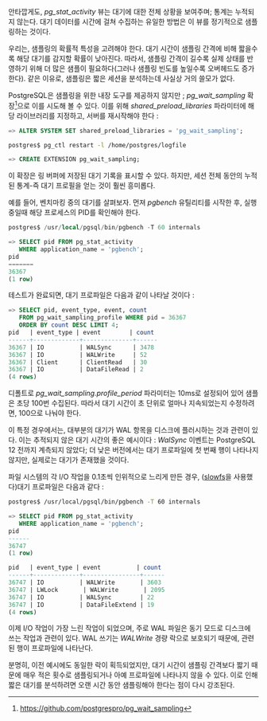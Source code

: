 안타깝게도, *pg_stat_activity* 뷰는 대기에 대한 전체 상황을 보여주며; 통계는 누적되지 않는다. 대기 데이터를 시간에 걸쳐 수집하는 유일한 방법은 이 뷰를 정기적으로 샘플링하는 것이다.

우리는, 샘플링의 확률적 특성을 고려해야 한다. 대기 시간이 샘플링 간격에 비해 짧을수록 해당 대기를 감지할 확률이 낮아진다.
따라서, 샘플링 간격이 길수록 실제 상태를 반영하기 위해 더 많은 샘플이 필요하다(그러나 샘플링 빈도를 높일수록 오버헤드도 증가한다). 같은 이유로, 샘플링은 짧은 세션을 분석하는데 사실상 거의 쓸모가 없다.

PostgreSQL은 샘플링을 위한 내장 도구를 제공하지 않지만 ; *pg_wait_sampling* 확장[^1]으로 이를 시도해 볼 수 있다. 이를 위해  *shared_preload_libraries* 파라미터에 해당 라이브러리를 지정하고, 서버를 재시작해야 한다 : 

```sql
=> ALTER SYSTEM SET shared_preload_libraries = 'pg_wait_sampling';
```

```bash
postgres$ pg_ctl restart -l /home/postgres/logfile
```

```sql
=> CREATE EXTENSION pg_wait_sampling;
```

이 확장은 링 버퍼에 저장된 대기 기록을 표시할 수 있다. 하지만, 세션 전체 동안의 누적된 통계-즉 대기 프로필을 얻는 것이 훨씬 흥미롭다.

예를 들어, 벤치마킹 중의 대기를 살펴보자. 먼져 *pgbench* 유틸리티를 시작한 후, 실행 중일때 해당 프로세스의 PID를 확인해야 한다.

```sql
postgres$ /usr/local/pgsql/bin/pgbench -T 60 internals
```

```sql
=> SELECT pid FROM pg_stat_activity
   WHERE application_name = 'pgbench';
pid
−−−−−−−
36367
(1 row)

```

테스트가 완료되면, 대기 프로파일은 다음과 같이 나타날 것이다 :

```sql
=> SELECT pid, event_type, event, count
   FROM pg_wait_sampling_profile WHERE pid = 36367
   ORDER BY count DESC LIMIT 4;
pid   | event_type | event        | count
------+-------------+--------------+------
36367 | IO          | WALSync      | 3478
36367 | IO          | WALWrite     | 52
36367 | Client      | ClientRead   | 30
36367 | IO          | DataFileRead | 2
(4 rows)
```

디폴트로 *pg_wait_sampling.profile_period* 파라미터는 10ms로 설정되어 있어 샘플은 초당 100번 수집된다. 따라서 대기 시간이 초 단위로 얼마나 지속되었는지 수정하려면, 100으로 나눠야 한다.

이 특정 경우에서는, 대부분의 대기가 WAL 항목을 디스크에 플러시하는 것과 관련이 있다. 이는 추적되지 않은 대기 시간의 좋은 예시이다 : *WalSync* 이벤트는 PostgreSQL 12 전까지 계측되지 않았다; 더 낮은  버전에서는 대기 프로파일에 첫 번째 행이 나타나지 않지만, 실제로는 대기가 존재했을 것이다.

파일 시스템의 각 I/O 작업을 0.1초씩 인위적으로 느리게 만든 경우, ([slowfs](https://github.com/nirs/slowfs)을 사용했다)대기 프로파일은 다음과 같다 :


```bash
postgres$ /usr/local/pgsql/bin/pgbench -T 60 internals
```

```sql
=> SELECT pid FROM pg_stat_activity
   WHERE application_name = 'pgbench';
pid
------
36747
(1 row)

```


```sql
pid   | event_type | event          | count
------+-------------+----------------+------
36747 | IO          | WALWrite       | 3603
36747 | LWLock       | WALWrite       | 2095
36747 | IO          | WALSync        | 22
36747 | IO          | DataFileExtend | 19
(4 rows)
```

이제 I/O 작업이 가장 느린 작업이 되었으며, 주로 WAL 파일은 동기 모드로 디스크에 쓰는 작업과 관련이 있다. WAL 쓰기는 *WALWrite* 경량 락으로 보호되기 때문에, 관련된 행이 프로파일에 나타난다.

분명히, 이전 예시에도 동일한 락이 획득되었지만, 대기 시간이 샘플링 간격보다 짧기 때문에  매우 적은 횟수로 샘플링되거나 아예 프로파일에 나타나지 않을 수 있다. 이로 인해 짧은 대기를 분석하려면 오랜 시간 동안 샘플링해야 한다는 점이 다시 강조된다.

[^1]:https://github.com/postgrespro/pg_wait_sampling